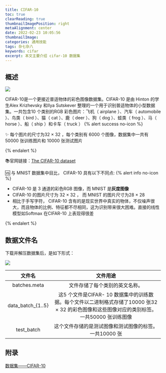 ```yaml
---
title: CIFAR-10
toc: true
clearReading: true
thumbnailImagePosition: right
metaAlignment: center
date: 2022-02-23 10:05:56
thumbnailImage:
categories: 通用技能
tags: 杂七杂八
keywords: cifar
excerpt: 本文主要介绍 cifar-10 数据集
---
```

<!-- toc -->
## 概述

![](https://cdn.jsdelivr.net/gh/pineapple-man/blogImage@main/image/dl/dataset/dl-dataset-cifar-10.png)



CIFAR-10是一个更接近普适物体的彩色图像数据集。CIFAR-10 是由 Hinton 的学生Alex Krizhevsky 和Ilya Sutskever 整理的一个用于识别普适物体的小型数据集。一共包含10 个类别的RGB 彩色图片：飞机（ airplane ）、汽车（ automobile ）、鸟类（ bird ）、猫（ cat ）、鹿（ deer ）、狗（ dog ）、蛙类（ frog ）、马（ horse ）、船（ ship ）和卡车（ truck ）
{% alert success no-icon %}

:sparkles: 每个图片的尺寸为32 × 32 ，每个类别有 6000 个图像，数据集中一共有 50000 张训练图片和 10000 张测试图片

{% endalert %}

:books:官网链接：[The CIFAR-10 dataset](http://www.cs.toronto.edu/~kriz/cifar.html)

:vs: 与 MNIST 数据集中目比， CIFAR-10 具有以下不同点:
{% alert info no-icon %}

- CIFAR-10 是 3 通道的彩色RGB 图像，而 MNIST 是**灰度图像**
- CIFAR-10 的图片尺寸为 32 × 32 ， 而 MNIST 的图片尺寸为28 × 28 
- 相比于手写字符， CIFAR-10 含有的是现实世界中真实的物体，不仅噪声很大，而且物体的比例、特征都不尽相同，这为识别带来很大困难。直接的线性模型如Softmax 在CIFAR-10 上表现得很差

{% endalert %}

## 数据文件名

下载并解压数据集后，是如下形式：

![](https://cdn.jsdelivr.net/gh/pineapple-man/blogImage@main/image/dl/dataset/dl-dataset-cifar-datafile.png)

|      文件名       |                           文件用途                           |
| :---------------: | :----------------------------------------------------------: |
|   batches.meta    |                文件存储了每个类别的英文名称。                |
| data_batch_{1..5} | 这5 个文件是CIFAR- 10 数据集中的训练数据。每个文件以二进制格式存储了10000 张32 × 32 的彩色图像和这些图像对应的类别标签。一共50000 张训练图像 |
|    test_batch     |    这个文件存储的是测试图像和测试图像的标签。一共10000 张    |

## 附录

[数据集——CIFAR-10](https://blog.csdn.net/qq_41185868/article/details/82793025)

[使用python转换CIFAR-10]:https://blog.csdn.net/weixin_42650424/article/details/103436489?utm_medium=distribute.pc_relevant.none-task-blog-2%7Edefault%7ECTRLIST%7Edefault-1.no_search_link&depth_1-utm_source=distribute.pc_relevant.none-task-blog-2%7Edefault%7ECTRLIST%7Edefault-1.no_search_link
